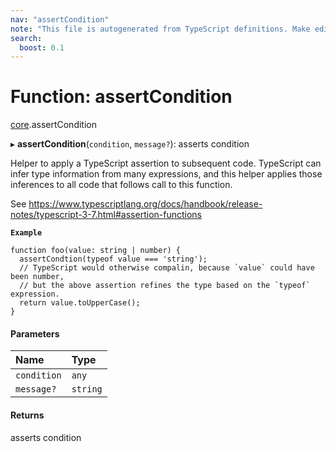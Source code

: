 ```yaml
---
nav: "assertCondition"
note: "This file is autogenerated from TypeScript definitions. Make edits to the comments in the TypeScript file and then run `make docs` to regenerate this file."
search:
  boost: 0.1
---
```

# Function: assertCondition

[core](../modules/core.md).assertCondition

▸ **assertCondition**(`condition`, `message?`): asserts condition

Helper to apply a TypeScript assertion to subsequent code. TypeScript can infer
type information from many expressions, and this helper applies those inferences
to all code that follows call to this function.

See https://www.typescriptlang.org/docs/handbook/release-notes/typescript-3-7.html#assertion-functions

**`Example`**

```
function foo(value: string | number) {
  assertCondtion(typeof value === 'string');
  // TypeScript would otherwise compalin, because `value` could have been number,
  // but the above assertion refines the type based on the `typeof` expression.
  return value.toUpperCase();
}
```

#### Parameters

| Name | Type |
| :------ | :------ |
| `condition` | `any` |
| `message?` | `string` |

#### Returns

asserts condition
